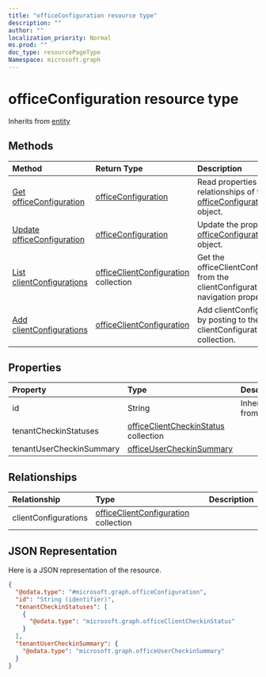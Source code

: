 ```yaml
---
title: "officeConfiguration resource type"
description: ""
author: ""
localization_priority: Normal
ms.prod: ""
doc_type: resourcePageType
Namespace: microsoft.graph
---
```



# officeConfiguration resource type




Inherits from [entity](../resources/entity.md)

## Methods
|Method|Return Type|Description|
|:---|:---|:---|
|[Get officeConfiguration](../api/officeconfiguration-get.md)|[officeConfiguration](../resources/officeConfiguration.md)|Read properties and relationships of the [officeConfiguration](../resources/officeconfiguration.md) object.|
|[Update officeConfiguration](../api/officeconfiguration-update.md)|[officeConfiguration](../resources/officeConfiguration.md)|Update the properties of a [officeConfiguration](../resources/officeconfiguration.md) object.|
|[List clientConfigurations](../api/officeconfiguration-list-clientconfigurations.md)|[officeClientConfiguration](../resources/officeClientConfiguration.md) collection|Get the officeClientConfigurations from the clientConfigurations navigation property.|
|[Add clientConfigurations](../api/officeconfiguration-post-clientconfigurations.md)|[officeClientConfiguration](../resources/officeClientConfiguration.md)|Add clientConfigurations by posting to the clientConfigurations collection.|

## Properties
|Property|Type|Description|
|:---|:---|:---|
|id|String| Inherited from [entity](../resources/entity.md)|
|tenantCheckinStatuses|[officeClientCheckinStatus](../resources/officeClientCheckinStatus.md) collection||
|tenantUserCheckinSummary|[officeUserCheckinSummary](../resources/officeUserCheckinSummary.md)||

## Relationships
|Relationship|Type|Description|
|:---|:---|:---|
|clientConfigurations|[officeClientConfiguration](../resources/officeClientConfiguration.md) collection||

## JSON Representation
Here is a JSON representation of the resource.
<!-- {
  "blockType": "resource",
  "keyProperty": "id",
  "@odata.type": "microsoft.graph.officeConfiguration",
  "baseType": "microsoft.graph.entity",
  "openType": false
}
-->
``` json
{
  "@odata.type": "#microsoft.graph.officeConfiguration",
  "id": "String (identifier)",
  "tenantCheckinStatuses": [
    {
      "@odata.type": "microsoft.graph.officeClientCheckinStatus"
    }
  ],
  "tenantUserCheckinSummary": {
    "@odata.type": "microsoft.graph.officeUserCheckinSummary"
  }
}
```

